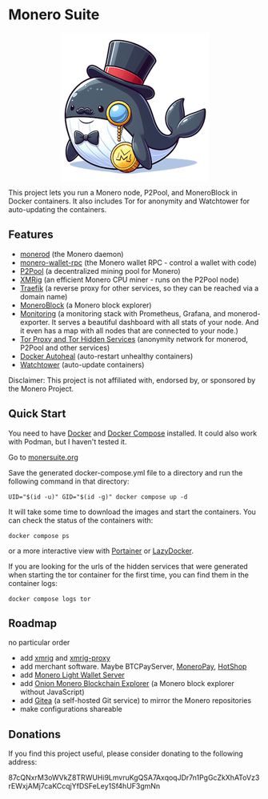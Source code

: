 # Monero Suite
<p align="center">
  <img align="center" src="public/monero-suite-logo-transparent-small.png" alt="...">
</p>

This project lets you run a Monero node, P2Pool, and MoneroBlock in Docker containers. It also includes Tor for anonymity and Watchtower for auto-updating the containers.

## Features

- [monerod](http://getmonero.org) (the Monero daemon)
- [monero-wallet-rpc](https://web.getmonero.org/resources/developer-guides/wallet-rpc.html) (the Monero wallet RPC - control a wallet with code)
- [P2Pool](https://github.com/SChernykh/p2pool) (a decentralized mining pool for Monero)
- [XMRig](https://xmrig.com/) (an efficient Monero CPU miner - runs on the P2Pool node)
- [Traefik](https://traefik.io) (a reverse proxy for other services, so they can be reached via a domain name)
- [MoneroBlock](https://github.com/duggavo/MoneroBlock) (a Monero block explorer)
- [Monitoring](https://github.com/lalanza808/docker-monero-node) (a monitoring stack with Prometheus, Grafana, and monerod-exporter. It serves a beautiful dashboard with all stats of your node. And it even has a map with all nodes that are connected to your node.)
- [Tor Proxy and Tor Hidden Services](https://www.torproject.org) (anonymity network for monerod, P2Pool and other services)
- [Docker Autoheal](https://github.com/willfarrell/docker-autoheal) (auto-restart unhealthy containers)
- [Watchtower](https://github.com/containrrr/watchtower) (auto-update containers)

Disclaimer: This project is not affiliated with, endorsed by, or sponsored by the Monero Project.

## Quick Start
You need to have [Docker](https://docs.docker.com/install/) and [Docker Compose](https://docs.docker.com/compose/install/) installed. It could also work with Podman, but I haven't tested it.

Go to [monersuite.org](https://monerosuite.org/)

Save the generated docker-compose.yml file to a directory and run the following command in that directory:
``` 
UID="$(id -u)" GID="$(id -g)" docker compose up -d
```
It will take some time to download the images and start the containers. You can check the status of the containers with:
```
docker compose ps
```
or a more interactive view with [Portainer](https://www.portainer.io) or [LazyDocker](https://github.com/jesseduffield/lazydocker).

If you are looking for the urls of the hidden services that were generated when starting the tor container for the first time, you can find them in the container logs:
```
docker compose logs tor
```

## Roadmap
no particular order

- add [xmrig](https://github.com/xmrig/xmrig) and [xmrig-proxy](https://github.com/xmrig/xmrig-proxy)
- add merchant software. Maybe BTCPayServer, [MoneroPay](https://github.com/moneropay/moneropay), [HotShop](https://github.com/CryptoGrampy/HotShop)
- add [Monero Light Wallet Server](https://github.com/vtnerd/monero-lws)
- add [Onion Monero Blockchain Explorer](https://github.com/moneroexamples/onion-monero-blockchain-explorer) (a Monero block explorer without JavaScript)
- add [Gitea](https://github.com/go-gitea/gitea) (a self-hosted Git service) to mirror the Monero repositories
- make configurations shareable

## Donations
If you find this project useful, please consider donating to the following address:

87cQNxrM3oWVkZ8TRWUHi9LmvruKgQSA7AxqoqJDr7n1PgGcZkXhAToVz3rEWxjAMj7caKCcqjYfDSFeLey1Sf4hUF3gmNn